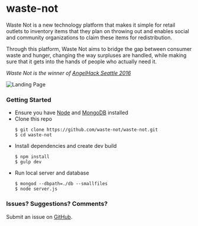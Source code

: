 # waste-not

Waste Not is a new technology platform that makes it simple for retail outlets to inventory items that they plan on throwing out and enables social and community organizations to claim these items for redistribution.

Through this platform, Waste Not aims to bridge the gap between consumer waste and hunger, changing the way surpluses are handled, while making sure that it gets into the hands of people who actually need it.

_Waste Not is the winner of [AngelHack Seattle 2016](http://angelhack.com/)_

![Landing Page](http://s31.postimg.org/6pbs6id5l/Waste_Not.png)

### Getting Started
- Ensure you have [Node](https://nodejs.org/en/) and [MongoDB](https://www.mongodb.org/) installed
- Clone this repo
  ```
  $ git clone https://github.com/waste-not/waste-not.git
  $ cd waste-not
  ```
- Install dependencies and create dev build
  ```
  $ npm install
  $ gulp dev
  ```
- Run local server and database
  ```
  $ mongod --dbpath=./db --smallfiles
  $ node server.js
  ```

### Issues? Suggestions? Comments?
Submit an issue on [GitHub](https://github.com/waste-not/waste-not/issues).
